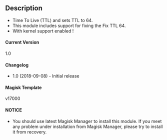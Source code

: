 ## Description
* Time To Live (TTL) and sets TTL to 64.
* This module includes support for fixing the Fix TTL 64.
* With kernel support enabled !

#### Current Version
1.0

#### Changelog

* 1.0   (2018-09-08) - Initial release

#### Magisk Template
v17000

#### NOTICE

* You should use latest Magisk Manager to install this module. If you meet any problem under installation from Magisk Manager, please try to install it from recovery.
